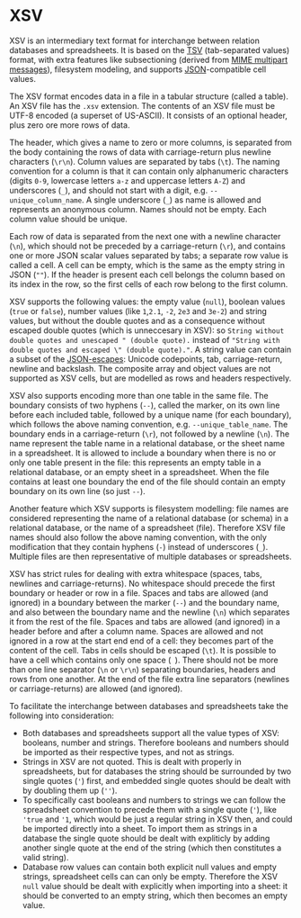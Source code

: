 # XSV

XSV is an intermediary text format for interchange between relation databases and spreadsheets. It is based on the [TSV](https://en.wikipedia.org/wiki/Tab-separated_values) (tab-separated values) format, with extra features like subsectioning (derived from [MIME multipart messages](https://en.wikipedia.org/wiki/MIME#Multipart_messages)), filesystem modeling, and supports [JSON](https://en.wikipedia.org/wiki/JSON)-compatible cell values.

The XSV format encodes data in a file in a tabular structure (called a table). An XSV file has the `.xsv` extension. The contents of an XSV file must be UTF-8 encoded (a superset of US-ASCII). It consists of an optional header, plus zero ore more rows of data.

The header, which gives a name to zero or more columns, is separated from the body containing the rows of data with carriage-return plus newline characters (`\r\n`). Column values are separated by tabs (`\t`). The naming convention for a column is that it can contain only alphanumeric characters (digits `0-9`, lowercase letters `a-z` and uppercase letters `A-Z`) and underscores (`_`), and should not start with a digit, e.g. `--unique_column_name`. A single underscore (`_`) as name is allowed and represents an anonymous column. Names should not be empty. Each column value should be unique.

Each row of data is separated from the next one with a newline character (`\n`), which should not be preceded by a carriage-return (`\r`), and contains one or more JSON scalar values separated by tabs; a separate row value is called a cell. A cell can be empty, which is the same as the empty string in JSON (`""`). If the header is present each cell belongs the column based on its index in the row, so the first cells of each row belong to the first column.

XSV supports the following values: the empty value (`null`), boolean values (`true` or `false`), number values (like `1`,`2.1`, `-2`, `2e3` and `3e-2`) and string values, but without the double quotes and as a consequence without escaped double quotes (which is unneccesary in XSV): so `String without double quotes and unescaped " (double quote).` instead of `"String with double quotes and escaped \" (double quote)."`. A string value can contain a subset of the [JSON-escapes](https://www.json.org): Unicode codepoints, tab, carriage-return, newline and backslash. The composite array and object values are not supported as XSV cells, but are modelled as rows and headers respectively.

XSV also supports encoding more than one table in the same file. The boundary consists of two hyphens (`--`), called the marker, on its own line before each included table, followed by a unique name (for each boundary), which follows the above naming convention, e.g. `--unique_table_name`. The boundary ends in a carriage-return (`\r`), not followed by a newline (`\n`). The name represent the table name in a relational database, or the sheet name in a spreadsheet.  It is allowed to include a boundary when there is no or only one table present in the file: this represents an empty table in a relational database, or an empty sheet in a spreadsheet. When the file contains at least one boundary the end of the file should contain an empty boundary on its own line (so just `--`).

Another feature which XSV supports is filesystem modelling: file names are considered representing the name of a relational database (or schema) in a relational database, or the name of a spreadsheet (file). Therefore XSV file names should also follow the above naming convention, with the only modification that they contain hyphens (`-`) instead of underscores (`_`). Multiple files are then representative of multiple databases or spreadsheets.

XSV has strict rules for dealing with extra whitespace (spaces, tabs, newlines and carriage-returns). No whitespace should precede the first boundary or header or row in a file. Spaces and tabs are allowed (and ignored) in a boundary between the marker (`--`) and the boundary name, and also between the boundary name and the newline (`\n`) which separates it from the rest of the file. Spaces and tabs are allowed (and ignored) in a header before and after a column name. Spaces are allowed and not ignored in a row at the start end end of a cell: they becomes part of the content of the cell. Tabs in cells should be escaped (`\t`). It is possible to have a cell which contains only one space (` `). There should not be more than one line separator (`\n` or `\r\n`) separating boundaries, headers and rows from one another. At the end of the file extra line separators (newlines or carriage-returns) are allowed (and ignored).

To facilitate the interchange between databases and spreadsheets take the following into consideration:
- Both databases and spreadsheets support all the value types of XSV: booleans, number and strings. Therefore booleans and numbers should be imported as their respective types, and not as strings.
- Strings in XSV are not quoted. This is dealt with properly in spreadsheets, but for databases the string should be surrounded by two single quotes (`'`) first, and embedded single quotes should be dealt with by doubling them up (`''`).
- To specifically cast booleans and numbers to strings we can follow the spreadsheet convention to precede them with a single quote (`'`), like `'true` and `'1`, which would be just a regular string in XSV then, and could be imported directly into a sheet. To import them as strings in a database the single quote should be dealt with expliticly by adding another single quote at the end of the string (which then constitutes a valid string).
- Database row values can contain both explicit null values and empty strings, spreadsheet cells can can only be empty. Therefore the XSV `null` value should be dealt with explicitly when importing into a sheet: it should be converted to an empty string, which then becomes an empty value.
